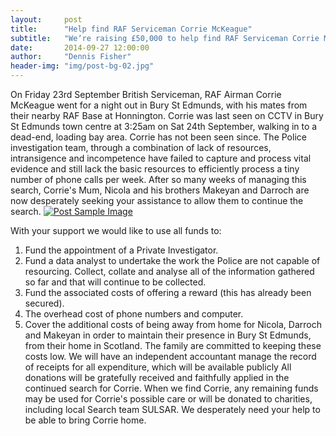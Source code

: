```yaml
---
layout:     post
title:      "Help find RAF Serviceman Corrie McKeague"
subtitle:   "Weʼre raising £50,000 to help find RAF Serviceman Corrie McKeague"
date:       2014-09-27 12:00:00
author:     "Dennis Fisher"
header-img: "img/post-bg-02.jpg"
---
```


<p>
On Friday 23rd September British Serviceman, RAF Airman Corrie McKeague went for a night out in Bury St Edmunds, with his mates from their nearby RAF Base at Honnington.
Corrie was last seen on CCTV in Bury St Edmunds town centre at 3:25am on Sat 24th September, walking in to a dead-end, loading bay area. Corrie has not been seen since.
The Police investigation team, through a combination of lack of resources, intransigence and incompetence have failed to capture and process vital evidence and still lack the basic resources to efficiently process a tiny number of phone calls per week.
After so many weeks of managing this search, Corrie's Mum, Nicola and his brothers Makeyan and Darroch are now desperately seeking your assistance to allow them to continue the search.

<a href="#">
    <img src="{{ site.baseurl }}/img/post-corrie.JPG" alt="Post Sample Image">
</a>

With your support we would like to use all funds to:
1. Fund the appointment of a Private Investigator.
2. Fund a data analyst to undertake the work the Police are not capable of resourcing. Collect, collate and analyse all of the information gathered so far and that will continue to be collected.
3. Fund the associated costs of offering a reward (this has already been secured).
4. The overhead cost of phone numbers and computer.
5. Cover the additional costs of being away from home for Nicola, Darroch and Makeyan in order to maintain their presence in Bury St Edmunds, from their home in Scotland. The family are committed to keeping these costs low.
We will have an independent accountant manage the record of receipts for all expenditure, which will be available publicly
All donations will be gratefully received and faithfully applied in the continued search for Corrie. When we find Corrie, any remaining funds may be used for Corrie's possible care or will be donated to charities, including local Search team SULSAR.
We desperately need your help to be able to bring Corrie home.
